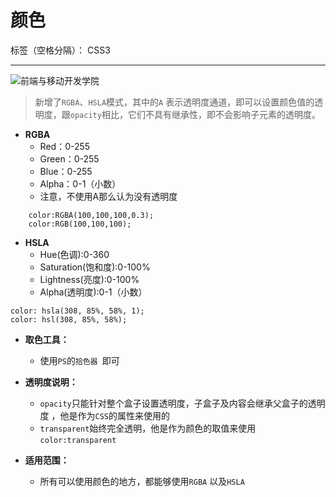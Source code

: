 # 颜色

标签（空格分隔）： CSS3

---

![前端与移动开发学院][1]

>新增了`RGBA`、`HSLA`模式，其中的`A` 表示透明度通道，即可以设置颜色值的透明度，跟`opacity`相比，它们不具有继承性，即不会影响子元素的透明度。

* **RGBA**
    * Red：0-255
    * Green：0-255
    * Blue：0-255
    * Alpha：0-1（小数）
    * 注意，不使用A那么认为没有透明度
```
    color:RGBA(100,100,100,0.3);
    color:RGB(100,100,100);
```

* **HSLA**
    * Hue(色调):0-360
    * Saturation(饱和度):0-100%
    * Lightness(亮度):0-100%
    * Alpha(透明度):0-1（小数）

```
color: hsla(308, 85%, 58%, 1);
color: hsl(308, 85%, 58%);
```

* **取色工具：**
    * 使用`PS`的`拾色器 `即可

* **透明度说明：**
    * `opacity`只能针对整个盒子设置透明度，子盒子及内容会继承父盒子的透明度 ，他是作为`CSS`的属性来使用的
    * `transparent`始终完全透明，他是作为颜色的取值来使用`color:transparent`

* **适用范围：**
    * 所有可以使用颜色的地方，都能够使用`RGBA` 以及`HSLA`


  [1]: http://static.zybuluo.com/antumuFish/xfnngpb23mze67n7y3y9ir3l/desk.jpg






